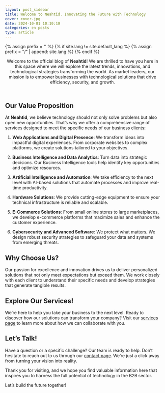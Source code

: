 ```yaml
---
layout: post_sidebar
title: Welcome to Neahtid, Innovating the Future with Technology
cover: cover.jpg
date: 2024-10-01 10:10:10
categories: en posts
type: article
---
```


{% assign prefix = '' %}
{% if site.lang != site.default_lang %}
{% assign prefix = "/" | append: site.lang %}
{% endif %}

<header class="entry-header">
Welcome to the official blog of  <strong>Neahtid</strong>! We are thrilled to have you here in this space where we will explore the latest trends, innovations, and technological strategies transforming the world. As market leaders, our mission is to empower businesses with technological solutions that drive efficiency, security, and growth.
</header>

## Our Value Proposition

At **Neahtid**, we believe technology should not only solve problems but also open new opportunities. That’s why we offer a comprehensive range of services designed to meet the specific needs of our business clients:

1. **Web Applications and Digital Presence**:
We transform ideas into impactful digital experiences. From corporate websites to complex platforms, we create solutions tailored to your objectives.

1. **Business Intelligence and Data Analytics**:
Turn data into strategic decisions. Our Business Intelligence tools help identify key opportunities and optimize resources.

1. **Artificial Intelligence and Automation**:
We take efficiency to the next level with AI-based solutions that automate processes and improve real-time productivity.

1. **Hardware Solutions**:
We provide cutting-edge equipment to ensure your technical infrastructure is reliable and scalable.

1. **E-Commerce Solutions**:
From small online stores to large marketplaces, we develop e-commerce platforms that maximize sales and enhance the customer experience.

1. **Cybersecurity and Advanced Software**:
We protect what matters. We design robust security strategies to safeguard your data and systems from emerging threats.

## Why Choose Us?

Our passion for excellence and innovation drives us to deliver personalized solutions that not only meet expectations but exceed them. We work closely with each client to understand their specific needs and develop strategies that generate tangible results.

## Explore Our Services!

We’re here to help you take your business to the next level. Ready to discover how our solutions can transform your company? Visit our [services page]({{prefix}}/services/) to learn more about how we can collaborate with you.

## Let’s Talk!

Have a question or a specific challenge? Our team is ready to help. Don’t hesitate to reach out to us through our [contact page]({{prefix}}/contact-us/). We’re just a click away from turning your vision into reality.

Thank you for visiting, and we hope you find valuable information here that inspires you to harness the full potential of technology in the B2B sector.

Let’s build the future together!
